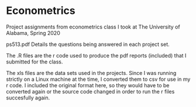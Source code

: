 # Econometrics
Project assignments from econometrics class I took at The University of Alabama, Spring 2020

ps513.pdf Details the questions being answered in each project set.

The .R files are the r code used to produce the pdf reports (included) that I submitted for the class.

The xls files are the data sets used in the projects. Since I was running strictly on a Linux machine at the time, I converted them to csv for use in my r code. I included the original format here, so they would have to be converted again or the source code changed in order to run the r files succesfully again.
